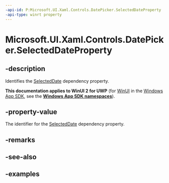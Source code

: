 ```yaml
---
-api-id: P:Microsoft.UI.Xaml.Controls.DatePicker.SelectedDateProperty
-api-type: winrt property
---
```


<!-- Property syntax.
public DependencyProperty SelectedDateProperty { get; }
-->

# Microsoft.UI.Xaml.Controls.DatePicker.SelectedDateProperty

## -description

Identifies the [SelectedDate](datepicker_selecteddate.md) dependency property.

**This documentation applies to WinUI 2 for UWP** (for [WinUI](/windows/apps/winui/winui3/) in the [Windows App SDK](/windows/apps/windows-app-sdk/), see the **[Windows App SDK namespaces](/windows/windows-app-sdk/api/winrt/)**).

## -property-value

The identifier for the [SelectedDate](datepicker_selecteddate.md) dependency property.

## -remarks

## -see-also

## -examples

